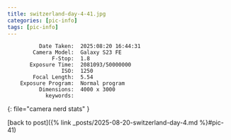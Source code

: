 ```yaml
---
title: switzerland-day-4-41.jpg
categories: [pic-info]
tags: [pic-info]
---
```


```text
          Date Taken:  2025:08:20 16:44:31
        Camera Model:  Galaxy S23 FE
              F-Stop:  1.8
       Exposure Time:  2081093/50000000
                 ISO:  1250
        Focal Length:  5.54
    Exposure Program:  Normal program
          Dimensions:  4000 x 3000
            keywords:  
```
{: file="camera nerd stats" }

[back to post]({% link _posts/2025-08-20-switzerland-day-4.md %}#pic-41)